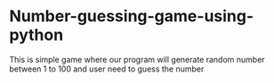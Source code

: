 # Number-guessing-game-using-python
This is simple game where our program will generate random number between 1 to 100 and user need to guess the number
